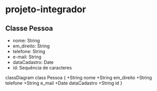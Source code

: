 # projeto-integrador

Classe Pessoa
------------------
- nome: String
- em_direito: String
- telefone: String
- e-mail: String
- dataCadastro: Date
- id: Sequência de caracteres


classDiagram
    class Pessoa {
        +String nome
        +String em_direito
        +String telefone
        +String e_mail
        +Date dataCadastro
        +String id
    }
